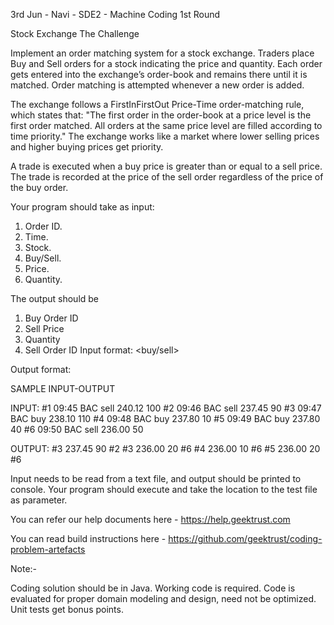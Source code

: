 3rd Jun - Navi - SDE2 - Machine Coding 1st Round

Stock Exchange
The Challenge

Implement an order matching system for a stock exchange. Traders place Buy and Sell orders for a stock indicating the price and quantity. Each order gets entered into the exchange’s order-book and remains there until it is matched. Order matching is attempted whenever a new order is added.

The exchange follows a FirstInFirstOut Price-Time order-matching rule, which states that: "The first order in the order-book at a price level is the first order matched. All orders at the same price level are filled according to time priority." The exchange works like a market where lower selling prices and higher buying prices get priority.

A trade is executed when a buy price is greater than or equal to a sell price. The trade is recorded at the price of the sell order regardless of the price of the buy order.

Your program should take as input:
1. Order ID.
2. Time.
3. Stock.
4. Buy/Sell.
5. Price.
6. Quantity.

The output should be
1. Buy Order ID
2. Sell Price
3. Quantity
4. Sell Order ID
Input format: <order-id> <time> <stock> <buy/sell> <price> <qty>

Output format: <buy-order-id> <sell-price> <qty> <sell-order-id>

SAMPLE INPUT-OUTPUT

INPUT:
#1 09:45 BAC sell 240.12 100
#2 09:46 BAC sell 237.45 90
#3 09:47 BAC buy 238.10 110
#4 09:48 BAC buy 237.80 10
#5 09:49 BAC buy 237.80 40
#6 09:50 BAC sell 236.00 50

OUTPUT:
#3 237.45 90 #2
#3 236.00 20 #6
#4 236.00 10 #6
#5 236.00 20 #6

Input needs to be read from a text file, and output should be printed to console. Your program should execute and take the location to the test file as parameter.

You can refer our help documents here - https://help.geektrust.com

You can read build instructions here - https://github.com/geektrust/coding-problem-artefacts

Note:-

Coding solution should be in Java.
Working code is required.
Code is evaluated for proper domain modeling and design, need not be optimized.
Unit tests get bonus points.